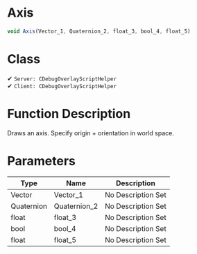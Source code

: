 # Axis
```js
void Axis(Vector_1, Quaternion_2, float_3, bool_4, float_5)
```
# Class
✔ `Server: CDebugOverlayScriptHelper`  
✔ `Client: CDebugOverlayScriptHelper`  

# Function Description
Draws an axis. Specify origin + orientation in world space.
# Parameters
Type|Name|Description
--|--|--
Vector|Vector_1|No Description Set
Quaternion|Quaternion_2|No Description Set
float|float_3|No Description Set
bool|bool_4|No Description Set
float|float_5|No Description Set
